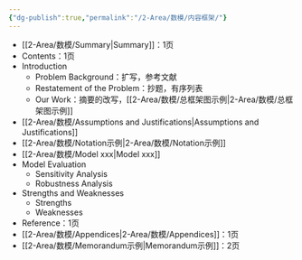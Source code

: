 ```yaml
---
{"dg-publish":true,"permalink":"/2-Area/数模/内容框架/"}
---
```


- [[2-Area/数模/Summary\|Summary]]：1页
- Contents：1页
- Introduction
	- Problem Background：扩写，参考文献
	- Restatement of the Problem：抄题，有序列表
	- Our Work：摘要的改写，[[2-Area/数模/总框架图示例\|2-Area/数模/总框架图示例]]
- [[2-Area/数模/Assumptions and Justifications\|Assumptions and Justifications]]
- [[2-Area/数模/Notation示例\|2-Area/数模/Notation示例]]
- [[2-Area/数模/Model xxx\|Model xxx]]
- Model Evaluation
	- Sensitivity Analysis
	- Robustness Analysis
- Strengths and Weaknesses
	- Strengths
	- Weaknesses
- Reference：1页
- [[2-Area/数模/Appendices\|2-Area/数模/Appendices]]：1页
- [[2-Area/数模/Memorandum示例\|Memorandum示例]]：2页